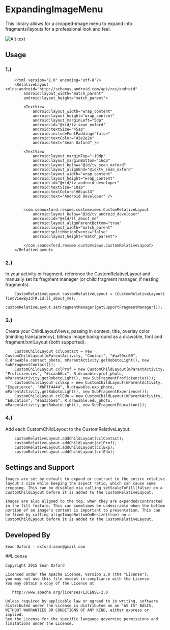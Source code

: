 # ExpandingImageMenu
This library allows for a cropped-image menu to expand into fragments/layouts for a professional look and feel.


![Alt text](https://github.com/SeanOxford/ExpandingImageMenu/tree/master/images/demo.gif)


## Usage

### 1.)

		<?xml version="1.0" encoding="utf-8"?>
		<RelativeLayout xmlns:android="http://schemas.android.com/apk/res/android"
			android:layout_width="match_parent"
			android:layout_height="match_parent">

			<TextView
				android:layout_width="wrap_content"
				android:layout_height="wrap_content"
				android:layout_marginLeft="5dp"
				android:id="@+id/tv_sean_oxford"
				android:textSize="45sp"
				android:includeFontPadding="false"
				android:textColor="#2e2e2e"
				android:text="Sean Oxford" />

			<TextView
				android:layout_marginTop="-10dp"
				android:layout_marginBottom="16dp"
				android:layout_below="@id/tv_sean_oxford"
				android:layout_alignEnd="@id/tv_sean_oxford"
				android:layout_width="wrap_content"
				android:layout_height="wrap_content"
				android:id="@+id/tv_android_developer"
				android:textSize="18sp"
				android:textColor="#8cac33"
				android:text="Android Developer" />


			<com.seanoxford.resume.customviews.CustomRelativeLayout
				android:layout_below="@id/tv_android_developer"
				android:id="@+id/ll_about_me"
				android:layout_alignParentBottom="true"
				android:layout_width="match_parent"
				android:splitMotionEvents="false"
				android:layout_height="match_parent">

			</com.seanoxford.resume.customviews.CustomRelativeLayout>
		</RelativeLayout>


### 2.)


In your activity or fragment, reference the CustomRelativeLayout and manually set its fragment manager (or child fragment manager, if nesting fragments).


        CustomRelativeLayout customRelativeLayout = (CustomRelativeLayout) findViewById(R.id.ll_about_me);
        customRelativeLayout.setFragmentManager(getSupportFragmentManager());
		

### 3.)

Create your ChildLayoutViews, passing in context, title, overlay color (minding transparency), bitmap image background as a drawable, font and fragment/xmlLayout (both supported).


        CustomChildLayout cclContact = new CustomChildLayout(mParentActivity, "Contact", "#aa99cc00", R.drawable.contact_photo, mParentActivity.getRobotoLight(), new SubFragmentContact());
        CustomChildLayout cclProf = new CustomChildLayout(mParentActivity, "Proficiencies", "#ccaa66cc", R.drawable.prof_photo, mParentActivity.getRobotoLight(), new SubFragmentProficiencies());
        CustomChildLayout cclExp = new CustomChildLayout(mParentActivity, "Experience", "#bFff4444", R.drawable.exp_photo, mParentActivity.getRobotoLight(), new SubFragmentExperience());
        CustomChildLayout cclEdu = new CustomChildLayout(mParentActivity, "Education", "#aa33b5e5", R.drawable.edu_photo, mParentActivity.getRobotoLight(), new SubFragmentEducation());



### 4.)

Add each CustomChildLayout to the CustomRelativeLayout.


        customRelativeLayout.addChildLayout(cclContact);
        customRelativeLayout.addChildLayout(cclProf);
        customRelativeLayout.addChildLayout(cclExp);
        customRelativeLayout.addChildLayout(cclEdu);



## Settings and Support

	Images are set by default to expand or contract to the entire relative layout's size while keeping the aspect ratio, which can cause some cropping. This can be disabled via calling setScaleToFill(false) on a CustomChildLayout before it is added to the CustomRelativeLayout.

	Images are also aligned to the top, when they are expanded/contracted in the fill feature. This can sometimes be undesirable when the bottom portion of an image's content is important to presentation. This can be fixed by calling alignImageBottomOnResize(true) on a CustomChildLayout before it is added to the CustomRelativeLayout.


## Developed By

	Sean Oxford - oxford.sean@gmail.com


##License

    Copyright 2015 Sean Oxford

    Licensed under the Apache License, Version 2.0 (the "License");
    you may not use this file except in compliance with the License.
    You may obtain a copy of the License at

       http://www.apache.org/licenses/LICENSE-2.0

    Unless required by applicable law or agreed to in writing, software
    distributed under the License is distributed on an "AS IS" BASIS,
    WITHOUT WARRANTIES OR CONDITIONS OF ANY KIND, either express or implied.
    See the License for the specific language governing permissions and
    limitations under the License.

